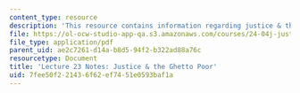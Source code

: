 ```yaml
---
content_type: resource
description: 'This resource contains information regarding justice & the ghetto poor. '
file: https://ol-ocw-studio-app-qa.s3.amazonaws.com/courses/24-04j-justice-spring-2012/7fee50f221436f62ef7451e0593baf1a_MIT24_04JS12_lec23.pdf
file_type: application/pdf
parent_uid: ae2c7261-d14a-b8d5-94f2-b322ad88a76c
resourcetype: Document
title: 'Lecture 23 Notes: Justice & the Ghetto Poor'
uid: 7fee50f2-2143-6f62-ef74-51e0593baf1a
---
```

